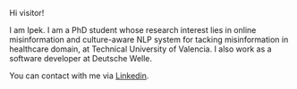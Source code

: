 Hi visitor!

I am Ipek. I am a PhD student whose research interest lies in online misinformation and culture-aware NLP system for tacking misinformation in healthcare domain, at Technical University of Valencia. I also work as a software developer at Deutsche Welle.

You can contact with me via [Linkedin](https://www.linkedin.com/in/ipekbaris/). 
